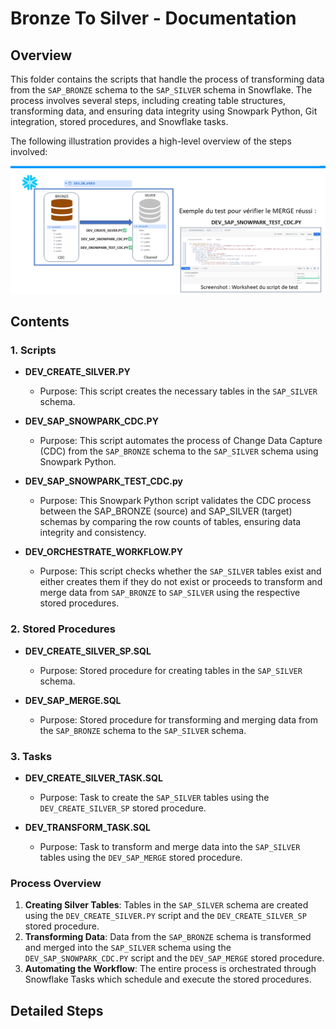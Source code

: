 # Bronze To Silver - Documentation

## Overview

This folder contains the scripts that handle the process of transforming data from the `SAP_BRONZE` schema to the `SAP_SILVER` schema in Snowflake. The process involves several steps, including creating table structures, transforming data, and ensuring data integrity using Snowpark Python, Git integration, stored procedures, and Snowflake tasks.

The following illustration provides a high-level overview of the steps involved:

![Transformation Process](../../images/BRONZE_TO_SILVER.png)

## Contents

### 1. Scripts

- **DEV_CREATE_SILVER.PY**
  - Purpose: This script creates the necessary tables in the `SAP_SILVER` schema.

- **DEV_SAP_SNOWPARK_CDC.PY**
  - Purpose: This script automates the process of Change Data Capture (CDC) from the `SAP_BRONZE` schema to the `SAP_SILVER` schema using Snowpark Python.

- **DEV_SAP_SNOWPARK_TEST_CDC.py** 
  - Purpose: This Snowpark Python script validates the CDC process between the SAP_BRONZE (source) and SAP_SILVER (target) schemas by comparing the row counts of tables, ensuring data integrity and consistency.
  
-  **DEV_ORCHESTRATE_WORKFLOW.PY**
   - Purpose: This script checks whether the `SAP_SILVER` tables exist and either creates them if they do not exist or proceeds to transform and merge data from `SAP_BRONZE` to `SAP_SILVER` using the respective stored procedures.
  
### 2. Stored Procedures

- **DEV_CREATE_SILVER_SP.SQL**
  - Purpose: Stored procedure for creating tables in the `SAP_SILVER` schema.

- **DEV_SAP_MERGE.SQL**
  - Purpose: Stored procedure for transforming and merging data from the `SAP_BRONZE` schema to the `SAP_SILVER` schema.



### 3. Tasks

- **DEV_CREATE_SILVER_TASK.SQL**
  - Purpose: Task to create the `SAP_SILVER` tables using the `DEV_CREATE_SILVER_SP` stored procedure.

- **DEV_TRANSFORM_TASK.SQL**
  - Purpose: Task to transform and merge data into the `SAP_SILVER` tables using the `DEV_SAP_MERGE` stored procedure.

### Process Overview

1. **Creating Silver Tables**: Tables in the `SAP_SILVER` schema are created using the `DEV_CREATE_SILVER.PY` script and the `DEV_CREATE_SILVER_SP` stored procedure.
2. **Transforming Data**: Data from the `SAP_BRONZE` schema is transformed and merged into the `SAP_SILVER` schema using the `DEV_SAP_SNOWPARK_CDC.PY` script and the `DEV_SAP_MERGE` stored procedure.
3. **Automating the Workflow**: The entire process is orchestrated through Snowflake Tasks which schedule and execute the stored procedures.

## Detailed Steps